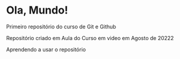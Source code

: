 # Ola, Mundo!

 Primeiro repositório  do curso de Git e Github

 Repositório criado em Aula do Curso em video em Agosto de 20222
 
 Aprendendo a usar o repositório
